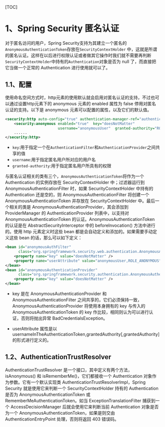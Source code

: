 [TOC]

# 1、Spring Security 匿名认证

对于匿名访问的用户，Spring Security支持为其建立一个匿名的`AnonymousAuthenticationToken`存放在`SecurityContextHolder` 中，这就是所谓的匿名认证。这样在以后进行权限认证或者做其它操作时我们就不需要再判断 `SecurityContextHolder`中持有的`Authentication`对象是否为 null 了，而直接把它当做一个正常的 Authentication 进行使用就可以了。

## 1.1、配置

使用命名空间方式时，http元素的使用默认就会启用对匿名认证的支持，不过也可以通过设置http元素下的 anonymous 元素的 enabled 属性为 false 停用对匿名认证的支持。以下是 anonymous 元素可以配置的属性，以及它们的默认值。

```xml
<security:http auto-config="true" authentication-manager-ref="authenticationManager">
    <security:anonymous enabled="true"  key="doesNotMatter" 
                        username="anonymousUser"  granted-authority="ROLE_ANONYMOUS"/>
    ......
</security:http>
```

- `key`:用于指定一个在`AuthenticationFilter`和`AuthenticationProvider`之间共享的值
- `username`:用于指定匿名用户所对应的用户名
- `granted-authority`:用于指定匿名用户所具有的权限

与匿名认证相关的类有三个，`AnonymousAuthenticationToken`将作为一个 Authentication 的实例存放在 SecurityContextHolder 中；过滤器运行到 AnonymousAuthenticationFilter 时，如果 SecurityContextHolder 中持有的 Authentication 还是空的，则 AnonymousAuthenticationFilter 将创建一个 AnonymousAuthenticationToken 并存放在 SecurityContextHolder 中。最后一个相关的类是 AnonymousAuthenticationProvider，其会添加到 ProviderManager 的 AuthenticationProvider 列表中，以支持对 AnonymousAuthenticationToken 的认证。AnonymousAuthenticationToken 的认证是在 AbstractSecurityInterceptor 中的 beforeInvocation() 方法中进行的。使用 http 元素定义时这些 bean 都是会自动定义和添加的。如果需要手动定义这些 bean 的话，那么可以如下定义：

```xml
<bean id="anonymousAuthFilter"
      class="org.springframework.security.web.authentication.AnonymousAuthenticationFilter">
    <property name="key" value="doesNotMatter" />
    <property name="userAttribute" value="anonymousUser,ROLE_ANONYMOUS" />
</bean>
<bean id="anonymousAuthenticationProvider"
      class="org.springframework.security.authentication.AnonymousAuthenticationProvider">
    <property name="key" value="doesNotMatter" />
</bean>
```

- key 是在 AnonymousAuthenticationProvider 和 AnonymousAuthenticationFilter 之间共享的，它们必须保持一致，AnonymousAuthenticationProvider 将使用本身拥有的 key 与传入的 AnonymousAuthenticationToken 的 key 作比较，相同则认为可以进行认证，否则将抛出异常 BadCredentialsException。

- userAttribute 属性是以 usernameInTheAuthenticationToken,grantedAuthority[,grantedAuthority] 的形式进行定义的。

## 1.2、AuthenticationTrustResolver

AuthenticationTrustResolver 是一个接口，其中定义有两个方法，isAnonymous() 和 isRememberMe()，它们都接收一个 Authentication 对象作为参数。它有一个默认实现类 AuthenticationTrustResolverImpl，Spring Security 就是使用它来判断一个 SecurityContextHolder 持有的 Authentication 是否为 AnonymousAuthenticationToken 或 RememberMeAuthenticationToken。如当 ExceptionTranslationFilter 捕获到一个 AccessDecisionManager 后就会使用它来判断当前 Authentication 对象是否为一个 AnonymousAuthenticationToken，如果是则交由 AuthenticationEntryPoint 处理，否则将返回 403 错误码。
